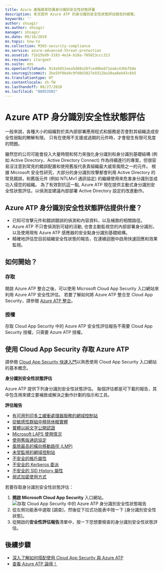 ```yaml
---
title: Azure 進階威脅防護身分識別安全性狀態評量
description: 本文提供 Azure ATP 的身分識別安全性狀態評估報告的總覽。
keywords: ''
author: shsagir
ms.author: shsagir
manager: shsagir
ms.date: 09/16/2019
ms.topic: how-to
ms.collection: M365-security-compliance
ms.service: azure-advanced-threat-protection
ms.assetid: 71b15bd9-3183-4e24-b18a-705023ccc313
ms.reviewer: itargoet
ms.suite: ems
ms.openlocfilehash: 914a5051eea5d68a26fced0be871ea6c436bfb8e
ms.sourcegitcommit: 2be59f0bd4c9fd0d3827e9312ba20aa8eb43c6b5
ms.translationtype: HT
ms.contentlocale: zh-TW
ms.lasthandoff: 08/27/2020
ms.locfileid: "88953502"
---
```

# <a name="azure-atps-identity-security-posture-assessments"></a>Azure ATP 身分識別安全性狀態評估

一般來說，各種大小的組織對於其內部部署應用程式和服務是否會對其組織造成安全性弱點的瞭解有限。 只有在使用不支援或過期的元件時，才會發生有限可見度的問題。

雖然您的公司可能會投入大量時間和努力來強化身分識別和身分識別基礎結構 (例如 Active Directory、Active Directory Connect) 作為持續進行的專案，但很容易沒注意到常見的錯誤配置和使用舊版代表貴組織最大威脅風險之一的元件。 根據 Microsoft 安全性研究，大部分的身分識別攻擊都會利用 Active Directory 的常見錯誤，和舊版元件 (例如 NTLMv1 通訊協定) 的繼續使用來危害身分識別並成功入侵您的組織。 為了有效對抗這一點, Azure ATP 現在提供主動式身分識別安全性狀態評估，以偵測並建議內部部署 Active Directory 設定的改進動作。

## <a name="what-do-azure-atp-identity-security-posture-assessments-provide"></a>Azure ATP 身分識別安全性狀態評估提供什麼？

- 已知可攻擊元件和錯誤錯誤的偵測和內容資料，以及補救的相關路徑。
- Azure ATP 不只會偵測到可疑的活動, 也會主動監視您的內部部署身分識別，以及使用現有 Azure ATP 感應器的安全點身分識別基礎結構。
- 精確地評估您目前組織安全性狀態的報告，在連續迴圈中啟用快速回應和效果監視。

## <a name="how-do-i-get-started"></a>如何開始？

### <a name="access"></a>存取

開啟 Azure ATP 整合之後，可以使用 Microsoft Cloud App Security 入口網站來利用 Azure ATP 安全性評估。 若要了解如何將 Azure ATP 整合至 Cloud App Security，請參閱 [Azure ATP 整合](/cloud-app-security/aatp-integration)。

### <a name="licensing"></a>授權

存取 Cloud App Security 中的 Azure ATP 安全性評估報告不需要 Cloud App Security 授權，只需要 Azure ATP 授權。

## <a name="access-azure-atp-using-cloud-app-security"></a>使用 Cloud App Security 存取 Azure ATP

請參閱 [Cloud App Security 快速入門](/cloud-app-security/getting-started-with-cloud-app-security)以熟悉使用 Cloud App Security 入口網站的基本概念。

**身分識別安全性狀態評估**

Azure ATP 提供下列身分識別安全性狀態評估。 每個評估都是可下載的報告，其中包含用來建立要補救或解決之動作計劃的指示和工具。

**評估報告**

- [有可用列印多工緩衝處理器服務的網域控制站](atp-cas-isp-print-spooler.md)
- [從敏感性群組中移除休眠實體](atp-cas-isp-dormant-entities.md)
- [實體以純文字公開認證](atp-cas-isp-clear-text.md)
- [Microsoft LAPS 使用情況](atp-cas-isp-laps.md)
- [使用舊版通訊協定](atp-cas-isp-legacy-protocols.md)
- [風險最高的橫向移動路徑 (LMP)](atp-cas-isp-riskiest-lmp.md)
- [未受監視的網域控制站](atp-cas-isp-unmonitored-domain-controller.md)
- [不安全的帳戶屬性](atp-cas-isp-unsecure-account-attributes.md)
- [不安全的 Kerberos 委派](atp-cas-isp-unconstrained-kerberos.md)
- [不安全的 SID History 屬性](atp-cas-isp-unsecure-sid-history-attribute.md)
- [弱式加密使用方式](atp-cas-isp-weak-cipher.md)

若要存取身分識別安全性狀態評估：

1. **開啟 Microsoft Cloud App Security** 入口網站。
    ![存取 Cloud App Security 中的 Azure ATP 身分識別安全性狀態報告](media/atp-cas-isp-report-1.png)
1. 從左側功能表中選取 [調查]，然後從下拉式功能表中按一下 [身分識別安全性狀態]。
1. 從開啟的**安全性評估報告**清單中，按一下您想要檢查的身分識別安全性狀態評估。

## <a name="next-steps"></a>後續步驟

- [深入了解如何搭配使用 Cloud App Security 與 Azure ATP](atp-activities-filtering-mcas.md)
- [查看 Azure ATP 論壇！](https://aka.ms/azureatpcommunity)